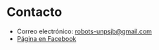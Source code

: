# Contacto
* Correo electrónico: robots-unpsjb@gmail.com
* [Página en Facebook](https://www.facebook.com/Proyecto-Unpsjb-Sadosky-2219421424758480)
